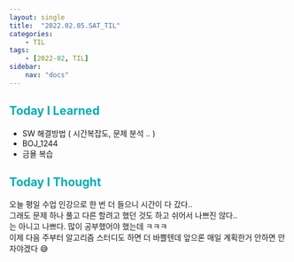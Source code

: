 ```yaml
---
layout: single
title:  "2022.02.05.SAT_TIL"
categories: 
    - TIL
tags: 
    - [2022-02, TIL]
sidebar:
    nav: "docs"
---
```



## <a style="color:#00adb5">Today I Learned</a>
 - SW 해결방법 ( 시간복잡도, 문제 분석 .. ) 
 - BOJ_1244
 - 금욜 복습

## <a style="color:#00adb5">Today I Thought</a>
 오늘 평일 수업 인강으로 한 번 더 들으니 시간이 다 갔다..<br>
 그래도 문제 하나 풀고 다른 할려고 했던 것도 하고 쉬어서 나쁘진 않다..<br>
 는 아니고 나쁘다. 많이 공부했어야 했는데 ㅋㅋㅋ<br>
 이제 다음 주부터 알고리즘 스터디도 하면 더 바쁠텐데 앞으론 매일 계획한거 안하면 안자야겠다 😅